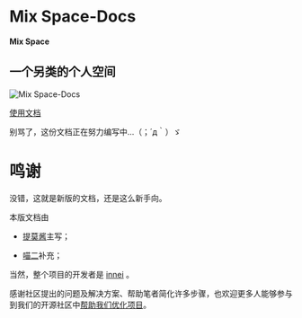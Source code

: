 # Mix Space-Docs

**Mix Space**
## 一个另类的个人空间
![Mix Space-Docs](https://cdn.jsdelivr.net/gh/timochan-blog/docs@latest/docs/images/docs-home.png)

[使用文档](https://mx-docs.shizuri.net/)

别骂了，这份文档正在努力编写中...（；´д｀）ゞ

# 鸣谢
没错，这就是新版的文档，还是这么新手向。

本版文档由

- [提莫酱](https://www.timochan.cn)主写；

- [喵二](https://www.miaoer.xyz)补充；

当然，整个项目的开发者是 [innei](https://innei.ren) 。

感谢社区提出的问题及解决方案、帮助笔者简化许多步骤，也欢迎更多人能够参与到我们的开源社区中[帮助我们优化项目](https://github.com/mx-space)。
